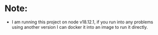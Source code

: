 # Note:

-   I am running this project on node v18.12.1, if you run into any problems using another version I can docker it into an image to run it directly.
